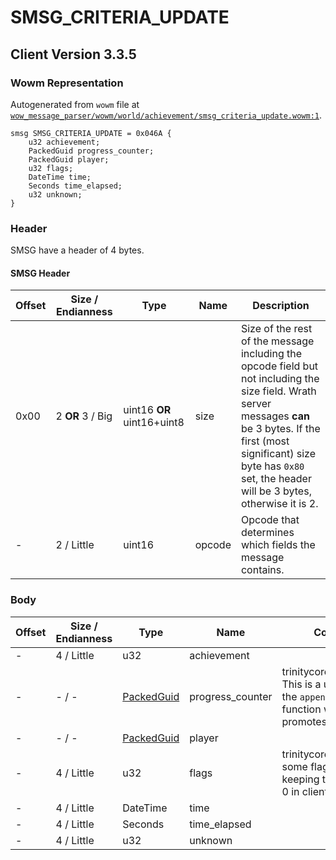 # SMSG_CRITERIA_UPDATE

## Client Version 3.3.5

### Wowm Representation

Autogenerated from `wowm` file at [`wow_message_parser/wowm/world/achievement/smsg_criteria_update.wowm:1`](https://github.com/gtker/wow_messages/tree/main/wow_message_parser/wowm/world/achievement/smsg_criteria_update.wowm#L1).
```rust,ignore
smsg SMSG_CRITERIA_UPDATE = 0x046A {
    u32 achievement;
    PackedGuid progress_counter;
    PackedGuid player;
    u32 flags;
    DateTime time;
    Seconds time_elapsed;
    u32 unknown;
}
```
### Header

SMSG have a header of 4 bytes.

#### SMSG Header

| Offset | Size / Endianness | Type   | Name   | Description |
| ------ | ----------------- | ------ | ------ | ----------- |
| 0x00   | 2 **OR** 3 / Big           | uint16 **OR** uint16+uint8 | size | Size of the rest of the message including the opcode field but not including the size field. Wrath server messages **can** be 3 bytes. If the first (most significant) size byte has `0x80` set, the header will be 3 bytes, otherwise it is 2.|
| -      | 2 / Little| uint16 | opcode | Opcode that determines which fields the message contains. |

### Body

| Offset | Size / Endianness | Type | Name | Comment |
| ------ | ----------------- | ---- | ---- | ------- |
| - | 4 / Little | u32 | achievement |  |
| - | - / - | [PackedGuid](../types/packed-guid.md) | progress_counter | trinitycore/azerothcore: This is a u32 passed to the `appendPackGUID` function which promotes it to u64. |
| - | - / - | [PackedGuid](../types/packed-guid.md) | player |  |
| - | 4 / Little | u32 | flags | trinitycore: this are some flags, 1 is for keeping the counter at 0 in client |
| - | 4 / Little | DateTime | time |  |
| - | 4 / Little | Seconds | time_elapsed |  |
| - | 4 / Little | u32 | unknown |  |

